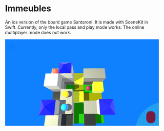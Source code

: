 # Immeubles
 
An ios version of the board game Santaroni. It is made with SceneKit in Swift. Currently, only the local pass and play mode works. The online multiplayer mode does not work.

![Photo of game in progress](photos/Simulator%20Screenshot%20-%20iPhone%20SE%20(3rd%20generation)%20-%202025-09-04%20at%2009.05.03.png?raw=true "Title")
